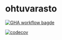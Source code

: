 # ohtuvarasto

[![GHA workflow bagde](https://github.com/varkkha/ohtuvarasto/workflows/CI/badge.svg)](https://github.com/varkkha/ohtuvarasto/actions)

[![codecov](https://codecov.io/github/varkkha/ohtuvarasto/graph/badge.svg?token=4W5C2R14EP)](https://codecov.io/github/varkkha/ohtuvarasto)
